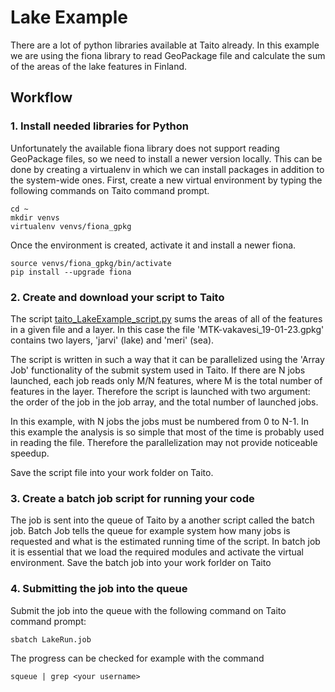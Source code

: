 # Lake Example

There are a lot of python libraries available at Taito already. In this
example we are using the fiona library to read GeoPackage file and calculate
the sum of the areas of the lake features in Finland. 

## Workflow
### 1. Install needed libraries for Python
Unfortunately the available fiona library does not support reading GeoPackage files, 
so we need to install a newer version locally.
This can be done by creating a virtualenv in which we can install packages in
addition to the system-wide ones. First, create a new virtual environment by typing 
the following commands on Taito command prompt.
```
cd ~
mkdir venvs
virtualenv venvs/fiona_gpkg
```
Once the environment is created, activate it and install a newer fiona.
```
source venvs/fiona_gpkg/bin/activate
pip install --upgrade fiona
```
### 2. Create and download your script to Taito

The script [taito_LakeExample_script.py](example_taito_howto/taito_LakeExample_script.py) sums the areas of all of the features in a given file and
a layer. In this case the file 'MTK-vakavesi_19-01-23.gpkg' contains two
layers, 'jarvi' (lake) and 'meri' (sea).

The script is written in such a way that it can be parallelized using the
'Array Job' functionality of the submit system used in Taito. If there are N
jobs launched, each job reads only M/N features, where M is the total number
of features in the layer. Therefore the script is launched with two argument:
the order of the job in the job array, and the total number of launched jobs.

In this example, with N jobs the jobs must be numbered from 0 to N-1.
In this example the analysis is so simple that most of the time is probably
used in reading the file. Therefore the parallelization may not provide
noticeable speedup.

Save the script file into your work folder on Taito.

### 3. Create a batch job script for running your code
The job is sent into the queue of Taito by a another script called the batch job.
Batch Job tells the queue for example system how many jobs is requested and what is the estimated running time of the script.
In batch job it is essential that we load the required modules and activate the virtual environment.
Save the batch job into your work forlder on Taito

### 4. Submitting the job into the queue

Submit the job into the queue with the following command on Taito command prompt:
```
sbatch LakeRun.job
```
The progress can be checked for example with the command
```
squeue | grep <your username>
```

